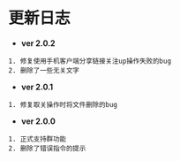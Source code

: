 # 更新日志
- **ver 2.0.2**
```
1. 修复使用手机客户端分享链接关注up操作失败的bug
2. 删除了一些无关文字
```
- **ver 2.0.1**
```
1. 修复取关操作时将文件删除的bug
```
- **ver 2.0.0**
```
1. 正式支持群功能
2. 删除了错误指令的提示
```